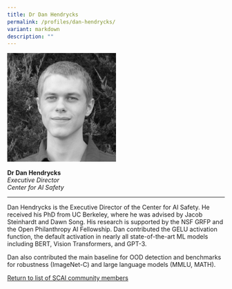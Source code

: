 ```yaml
---
title: Dr Dan Hendrycks
permalink: /profiles/dan-hendrycks/
variant: markdown
description: ""
---
```

<div style="width:50%"><img src="/images/People/dan_hendrycks.jpeg" alt="Dr Dan Hendrycks"></div>

**Dr Dan Hendrycks**<br>*Executive Director*<br>*Center for AI Safety*<br>

---

Dan Hendrycks is the Executive Director of the Center for AI Safety. He received his PhD from UC Berkeley, where he was advised by Jacob Steinhardt and Dawn Song. His research is supported by the NSF GRFP and the Open Philanthropy AI Fellowship. Dan contributed the GELU activation function, the default activation in nearly all state-of-the-art ML models including BERT, Vision Transformers, and GPT-3. 

Dan also contributed the main baseline for OOD detection and benchmarks for robustness (ImageNet-C) and large language models (MMLU, MATH).

[Return to list of SCAI community members](/community)